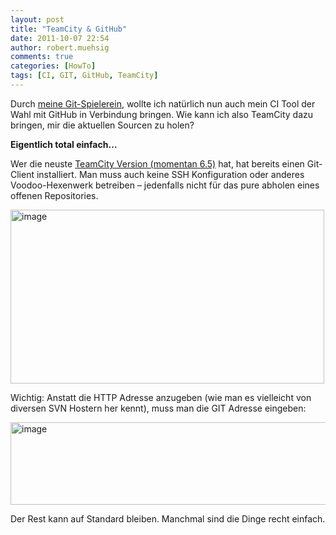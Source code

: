 ```yaml
---
layout: post
title: "TeamCity & GitHub"
date: 2011-10-07 22:54
author: robert.muehsig
comments: true
categories: [HowTo]
tags: [CI, GIT, GitHub, TeamCity]
---
```

<p>Durch <a href="http://code-inside.de/blog/2011/08/05/einstieg-in-git-fr-net-entwickler/">meine Git-Spielerein</a>, wollte ich natürlich nun auch mein CI Tool der Wahl mit GitHub in Verbindung bringen. Wie kann ich also TeamCity dazu bringen, mir die aktuellen Sourcen zu holen?</p> <p><strong>Eigentlich total einfach…</strong></p> <p>Wer die neuste <a href="http://www.jetbrains.com/teamcity/">TeamCity Version (momentan 6.5)</a> hat, hat bereits einen Git-Client installiert. Man muss auch keine SSH Konfiguration oder anderes Voodoo-Hexenwerk betreiben – jedenfalls nicht für das pure abholen eines offenen Repositories.</p> <p><a href="{{BASE_PATH}}/assets/wp-images/image1370.png"><img style="background-image: none; border-bottom: 0px; border-left: 0px; padding-left: 0px; padding-right: 0px; display: inline; border-top: 0px; border-right: 0px; padding-top: 0px" title="image" border="0" alt="image" src="{{BASE_PATH}}/assets/wp-images/image_thumb552.png" width="502" height="278"></a></p> <p>Wichtig: Anstatt die HTTP Adresse anzugeben (wie man es vielleicht von diversen SVN Hostern her kennt), muss man die GIT Adresse eingeben:</p> <p><a href="{{BASE_PATH}}/assets/wp-images/image1371.png"><img style="background-image: none; border-bottom: 0px; border-left: 0px; padding-left: 0px; padding-right: 0px; display: inline; border-top: 0px; border-right: 0px; padding-top: 0px" title="image" border="0" alt="image" src="{{BASE_PATH}}/assets/wp-images/image_thumb553.png" width="551" height="132"></a></p>  <p>Der Rest kann auf Standard bleiben. Manchmal sind die Dinge recht einfach.</p>
